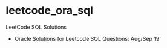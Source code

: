 # leetcode_ora_sql
LeetCode SQL Solutions

* Oracle Solutions for Leetcode SQL Questions: Aug/Sep 19'
